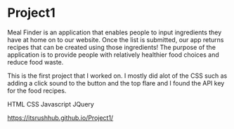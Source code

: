 # Project1

Meal Finder is an application that enables people to input ingredients they have at home on to our website. Once the list is submitted, our app returns recipes that can be created using those ingredients! The purpose of the application is to provide people with relatively healthier food choices and reduce food waste.

This is the first project that I worked on. I mostly did alot of the CSS such as adding a click sound to the button and the top flare and I found the API key for the food recipes.

HTML
CSS
Javascript
JQuery


https://itsrushhub.github.io/Project1/
